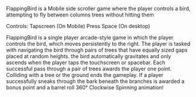 FlappingBird is a Mobile side scroller game where the player controls a bird, attempting to fly between columns trees without hitting them

Controls:
    Tapscreen (On Mobile)
    Press Space (On desktop)

FlappingBird is a single player arcade-style game in which the player controls the bird, which moves persistently to the right. The player is tasked with navigating the bird through pairs of trees that have equally sized gaps placed at random heights. the bird automatically gravitates and only ascends when the player taps the touchscreen or spacebar. Each successful pass through a pair of trees awards the player one point. Colliding with a tree or the ground ends the gameplay. If a player successfully sneaks through the bark beneath the branches is awarded a bonus point and a barrel roll 360° Clockwise Spinning animation!